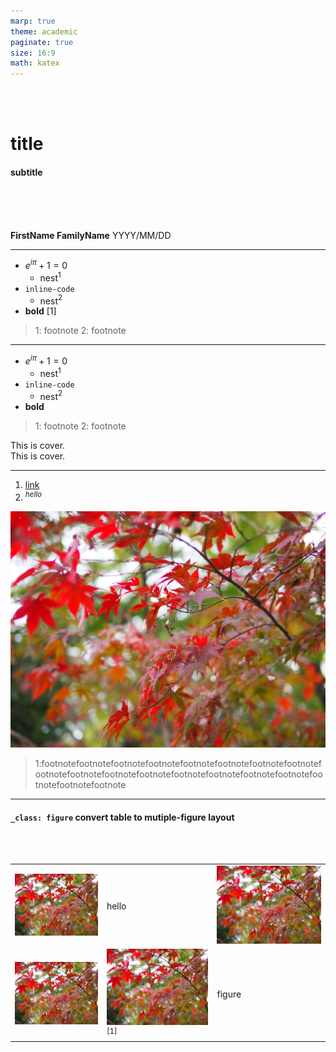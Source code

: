```yaml
---
marp: true
theme: academic
paginate: true
size: 16:9
math: katex
---
```


<!--
_class: cover
_paginate: false
-->

<br>
<br>

# title

#### subtitle

<br>
<br>
<br>

**FirstName FamilyName**
YYYY/MM/DD

---

<!-- _header: header -->

- $e^{i\pi} + 1 = 0$
  - nest$^1$
- `inline-code`
  - nest$^2$
- **bold** <citation>[1]</citation>

> 1: footnote
> 2: footnote

<!-- this become speaker note in powerpoint and html slide deck mode-->

---

<!-- _header: header -->

- $e^{i\pi} + 1 = 0$
  - nest$^1$
- `inline-code`
  - nest$^2$
- **bold**

> 1: footnote
> 2: footnote

<cover>
This is cover.<br>This is cover.
</cover>

---

<!-- _header: figure -->

1. [link](http://example.com)
2. $^{hello}$

![w:400 center](./sample.jpg)

> 1:footnotefootnotefootnotefootnotefootnotefootnotefootnotefootnotefootnotefootnotefootnotefootnotefootnotefootnotefootnotefootnotefootnotefootnotefootnote

---

<!--
_header: multiple-figure
_class: figure
-->

#### `_class: figure` convert table to mutiple-figure layout

<br/>
<br/>

|                        |                                |                        |
| ---------------------- | ------------------------------ | ---------------------- |
| ![w:200](./sample.jpg) | hello                          | ![w:200](./sample.jpg) |
| ![w:200](./sample.jpg) | ![w:200](./sample.jpg)$^{[1]}$ | figure                 |
